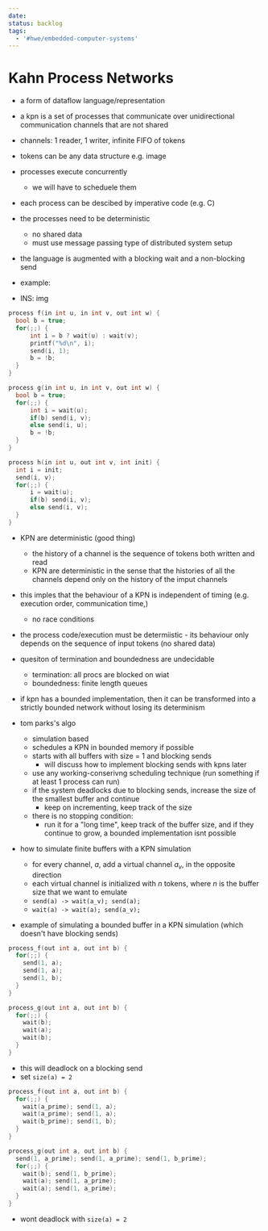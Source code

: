 ```yaml
---
date:
status: backlog
tags:
  - '#hwe/embedded-computer-systems'
---
```


# Kahn Process Networks

- a form of dataflow language/representation

- a kpn is a set of processes that communicate over unidirectional communication channels that are not shared

- channels: 1 reader, 1 writer, infinite FIFO of tokens

- tokens can be any data structure e.g. image

- processes execute concurrently

  - we will have to scheduele them

- each process can be descibed by imperative code (e.g. C)

- the processes need to be deterministic

  - no shared data
  - must use message passing type of distributed system setup

- the language is augmented with a blocking wait and a non-blocking send

- example:

- INS: img

```c
process f(in int u, in int v, out int w) {
  bool b = true;
  for(;;) {
	  int i = b ? wait(u) : wait(v);
	  printf("%d\n", i);
	  send(i, 1);
	  b = !b;
  }
}
```

```c
process g(in int u, in int v, out int w) {
  bool b = true;
  for(;;) {
	  int i = wait(u);
	  if(b) send(i, v);
	  else send(i, u);
	  b = !b;
  }
}
```

```c
process h(in int u, out int v, int init) {
  int i = init;
  send(i, v);
  for(;;) {
	  i = wait(u);
	  if(b) send(i, v);
	  else send(i, v);
  }
}
```

- KPN are deterministic (good thing)

  - the history of a channel is the sequence of tokens both written and read
  - KPN are deterministic in the sense that the histories of all the channels depend only on the history of the imput channels

- this imples that the behaviour of a KPN is independent of timing (e.g. execution order, communication time,)

  - no race conditions

- the process code/execution must be determiistic - its behaviour only depends on the sequence of input tokens (no shared data)

- quesiton of termination and boundedness are undecidable

  - termination: all procs are blocked on wiat
  - boundedness: finite length queues

- if kpn has a bounded implementation, then it can be transformed into a strictly bounded network without losing its determinism

- tom parks's algo

  - simulation based
  - schedules a KPN in bounded memory if possible
  - starts with all buffers with size = 1 and blocking sends
    - will discuss how to implement blocking sends with kpns later
  - use any working-conserivng scheduling technique (run something if at least 1 process can run)
  - if the system deadlocks due to blocking sends, increase the size of the smallest buffer and continue
    - keep on incrementing, keep track of the size
  - there is no stopping condition:
    - run it for a "long time", keep track of the buffer size, and if they continue to grow, a bounded implementation isnt possible

- how to simulate finite buffers with a KPN simulation

  - for every channel, $a$, add a virtual channel $a_v$, in the opposite direction
  - each virtual channel is initialized with $n$ tokens, where $n$ is the buffer size that we want to emulate
  - `send(a) -> wait(a_v); send(a);`
  - `wait(a) -> wait(a); send(a_v);`

- example of simulating a bounded buffer in a KPN simulation (which doesn't have blocking sends)

```c
process_f(out int a, out int b) {
  for(;;) {
    send(1, a);
    send(1, a);
    send(1, b);
  }
}
```

```c
process_g(out int a, out int b) {
  for(;;) {
    wait(b);
    wait(a);
    wait(b);
  }
}
```

- this will deadlock on a blocking send
- set `size(a) = 2`

```c
process_f(out int a, out int b) {
  for(;;) {
    wait(a_prime); send(1, a);
    wait(a_prime); send(1, a);
    wait(b_prime); send(1, b);
  }
}
```

```c
process_g(out int a, out int b) {
  send(1, a_prime); send(1, a_prime); send(1, b_prime);
  for(;;) {
    wait(b); send(1, b_prime);
    wait(a); send(1, a_prime);
    wait(a); send(1, a_prime);
  }
}
```

- wont deadlock with `size(a) = 2`
